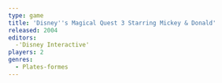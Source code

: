 ```yaml
---
type: game
title: 'Disney''s Magical Quest 3 Starring Mickey & Donald'
released: 2004
editors: 
  -'Disney Interactive'
players: 2
genres:
  - Plates-formes
---
```

